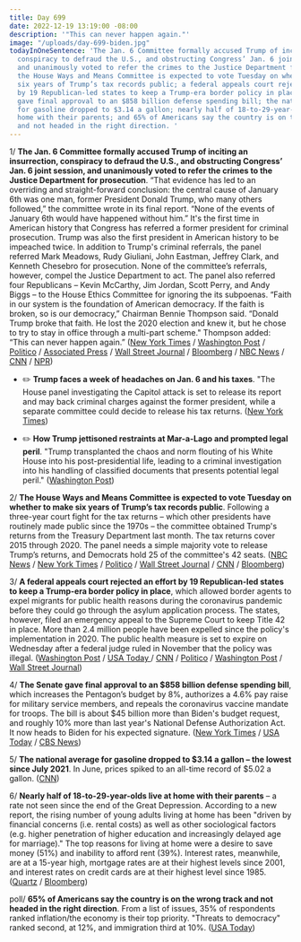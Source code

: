 ```yaml
---
title: Day 699
date: 2022-12-19 13:19:00 -08:00
description: '"This can never happen again."'
image: "/uploads/day-699-biden.jpg"
todayInOneSentence: 'The Jan. 6 Committee formally accused Trump of inciting an insurrection,
  conspiracy to defraud the U.S., and obstructing Congress’ Jan. 6 joint session,
  and unanimously voted to refer the crimes to the Justice Department for prosecution;
  the House Ways and Means Committee is expected to vote Tuesday on whether to make
  six years of Trump’s tax records public; a federal appeals court rejected an effort
  by 19 Republican-led states to keep a Trump-era border policy in place; the Senate
  gave final approval to an $858 billion defense spending bill; the national average
  for gasoline dropped to $3.14 a gallon; nearly half of 18-to-29-year-olds live at
  home with their parents; and 65% of Americans say the country is on the wrong track
  and not headed in the right direction. '
---
```


1/ **The Jan. 6 Committee formally accused Trump of inciting an insurrection, conspiracy to defraud the U.S., and obstructing Congress’ Jan. 6 joint session, and unanimously voted to refer the crimes to the Justice Department for prosecution**. “That evidence has led to an overriding and straight-forward conclusion: the central cause of January 6th was one man, former President Donald Trump, who many others followed,” the committee wrote in its final report. “None of the events of January 6th would have happened without him.” It's the first time in American history that Congress has referred a former president for criminal prosecution. Trump was also the first president in American history to be impeached twice. In addition to Trump's criminal referrals, the panel referred Mark Meadows, Rudy Giuliani, John Eastman, Jeffrey Clark, and Kenneth Chesebro for prosecution. None of the committee’s referrals, however, compel the Justice Department to act. The panel also referred four Republicans – Kevin McCarthy, Jim Jordan, Scott Perry, and Andy Biggs – to the House Ethics Committee for ignoring the its subpoenas. “Faith in our system is the foundation of American democracy. If the faith is broken, so is our democracy,” Chairman Bennie Thompson said. “Donald Trump broke that faith. He lost the 2020 election and knew it, but he chose to try to stay in office through a multi-part scheme." Thompson added: “This can never happen again.” ([New York Times](https://www.nytimes.com/live/2022/12/19/us/jan-6-committee-trump) / [Washington Post](https://www.washingtonpost.com/national-security/2022/12/19/jan-6-committee-hearings-live-updates/) / [Politico](https://www.politico.com/news/2022/12/18/jan6-committee-deliver-judgment-trump-00074365) / [Associated Press](https://apnews.com/article/january-6-final-hearing-investigation-wraps-0bceb95826c1c836023d2810ccbeccca) / [Wall Street Journal](https://www.wsj.com/livecoverage/jan-6-committee-hearing-trump-updates?mod=hp_lead_pos1) / [Bloomberg](https://www.bloomberg.com/news/articles/2022-12-19/house-jan-6-panel-considers-recommending-prosecution-for-trump?srnd=premium&sref=MIBMEEoj) / [NBC News](https://www.nbcnews.com/politics/congress/jan-6-committee-prepares-release-criminal-referrals-final-report-rcna61494) / [CNN](https://www.cnn.com/2022/12/19/politics/what-is-in-jan-6-committee-report-summary/index.html) / [NPR](https://www.npr.org/live-updates/jan-6-hearings-committee-criminal-referrals-trump-final-report))

* ✏️ **Trump faces a week of headaches on Jan. 6 and his taxes**. "The House panel investigating the Capitol attack is set to release its report and may back criminal charges against the former president, while a separate committee could decide to release his tax returns. ([New York Times](https://www.nytimes.com/2022/12/18/us/politics/trump-january-6-tax-returns.html))

* ✏️ **How Trump jettisoned restraints at Mar-a-Lago and prompted legal peril**. "Trump transplanted the chaos and norm flouting of his White House into his post-presidential life, leading to a criminal investigation into his handling of classified documents that presents potential legal peril." ([Washington Post](https://www.washingtonpost.com/national-security/2022/12/18/trump-life-after-presidency/))

2/ **The House Ways and Means Committee is expected to vote Tuesday on whether to make six years of Trump’s tax records public**. Following a three-year court fight for the tax returns – which other presidents have routinely made public since the 1970s – the committee obtained Trump's returns from the Treasury Department last month. The tax returns cover 2015 through 2020. The panel needs a simple majority vote to release Trump’s returns, and Democrats hold 25 of the committee's 42 seats. ([NBC News](https://www.nbcnews.com/politics/congress/status-trump-tax-returns-focus-tuesday-hearing-rcna62161) / [New York Times](https://www.nytimes.com/2022/12/16/us/politics/trump-tax-data-house-committee.html) / [Politico](https://www.politico.com/news/2022/12/16/house-democrats-trump-taxes-00074171) / [Wall Street Journal](https://www.wsj.com/articles/trump-tax-returns-may-be-released-after-house-panel-meets-tuesday-11671220933?mod=djemalertNEWS) / [CNN](https://www.cnn.com/2022/12/16/politics/trump-taxes-house-committee-meeting/) / [Bloomberg](https://www.bloomberg.com/news/articles/2022-12-16/fate-of-trump-s-tax-returns-to-be-debated-by-house-panel-tuesday?sref=MIBMEEoj))

3/ **A federal appeals court rejected an effort by 19 Republican-led states to keep a Trump-era border policy in place**, which allowed border agents to expel migrants for public health reasons during the coronavirus pandemic before they could go through the asylum application process. The states, however, filed an emergency appeal to the Supreme Court to keep Title 42 in place. More than 2.4 million people have been expelled since the policy's implementation in 2020. The public health measure is set to expire on Wednesday after a federal judge ruled in November that the policy was illegal. ([Washington Post](https://www.washingtonpost.com/politics/2022/12/19/title-42-supreme-court-border-el-paso/) / [USA Today ](https://www.usatoday.com/story/news/politics/2022/12/19/supreme-court-title-42-trump-migrants/10916252002/)/ [CNN](https://www.cnn.com/2022/12/19/politics/white-house-border-title-42/index.html) / [Politico](https://www.politico.com/news/2022/12/18/immigration-border-biden-title-42-00074482) / [Washington Post](https://www.washingtonpost.com/politics/2022/12/18/title42-border-migrants/) / [Wall Street Journal](https://www.wsj.com/articles/biden-administration-races-to-change-asylum-rules-as-title-42-expiration-looms-11671460300))

4/ **The Senate gave final approval to an $858 billion defense spending bill**, which increases the Pentagon’s budget by 8%, authorizes a 4.6% pay raise for military service members, and repeals the coronavirus vaccine mandate for troops. The bill is about $45 billion more than Biden's budget request, and roughly 10% more than last year's National Defense Authorization Act. It now heads to Biden for his expected signature. ([New York Times](https://www.nytimes.com/2022/12/16/us/politics/congress-defense-bill-military.html) / [USA Today](https://www.usatoday.com/story/news/politics/2022/12/15/congress-passes-defense-bill-ukraine-suicide-pay/10898426002/) / [CBS News](https://www.cbsnews.com/news/ndaa-senate-passes-annual-defense-spending-bill-rescinds-military-covid-vaccine-requirement/))

5/ **The national average for gasoline dropped to $3.14 a gallon – the lowest since July 2021**. In June, prices spiked to an all-time record of $5.02 a gallon. ([CNN](https://www.cnn.com/2022/12/19/economy/gas-prices-inflation-economy/index.html))

6/ **Nearly half of 18-to-29-year-olds live at home with their parents** – a rate not seen since the end of the Great Depression. According to a new report, the rising number of young adults living at home has been "driven by financial concerns (i.e. rental costs) as well as other sociological factors (e.g. higher penetration of higher education and increasingly delayed age for marriage)." The top reasons for living at home were a desire to save money (51%) and inability to afford rent (39%). Interest rates, meanwhile, are at a 15-year high, mortgage rates are at their highest levels since 2001, and interest rates on credit cards are at their highest level since 1985. ([Quartz](https://qz.com/nearly-half-of-americans-age-18-to-29-are-living-with-t-1849882457) / [Bloomberg](https://www.bloomberg.com/news/articles/2022-12-19/us-federal-reserve-interest-rate-hikes-hurt-those-with-little-cash?sref=MIBMEEoj))

poll/ **65% of Americans say the country is on the wrong track and not headed in the right direction**. From a list of issues, 35% of respondents ranked inflation/the economy is their top priority. "Threats to democracy" ranked second, at 12%, and immigration third at 10%. ([USA Today](https://www.usatoday.com/story/news/politics/2022/12/18/poll-inflation-future-leaders-americans/10903538002/))